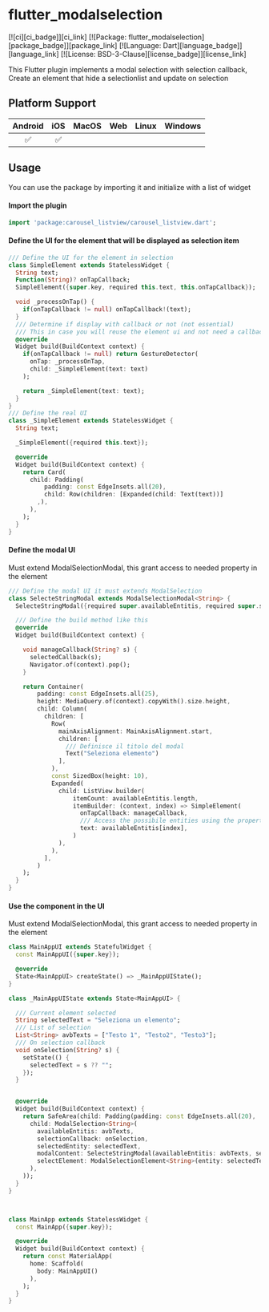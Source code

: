 # flutter_modalselection

[![ci][ci_badge]][ci_link]
[![Package: flutter_modalselection][package_badge]][package_link]
[![Language: Dart][language_badge]][language_link]
[![License: BSD-3-Clause][license_badge]][license_link]

This Flutter plugin implements a modal selection with selection callback,
Create an element that hide a selectionlist and update on selection

## Platform Support

| Android | iOS | MacOS | Web  | Linux | Windows |
|:-------:|:---:|:-----:|:----:|:-----:|:-------:|
|    ✅    |  ✅  |       |      |       |         |

## Usage

You can use the package by importing it and initialize with a list of widget

#### Import the plugin
```dart
import 'package:carousel_listview/carousel_listview.dart';
```
#### Define the UI for the element that will be displayed as selection item
```dart
/// Define the UI for the element in selection
class SimpleElement extends StatelessWidget {
  String text;
  Function(String)? onTapCallback;
  SimpleElement({super.key, required this.text, this.onTapCallback});

  void _processOnTap() {
    if(onTapCallback != null) onTapCallback!(text);
  }
  /// Determine if display with callback or not (not essential)
  /// This in case you will reuse the element ui and not need a callback
  @override
  Widget build(BuildContext context) {
    if(onTapCallback != null) return GestureDetector(
      onTap: _processOnTap,
      child: _SimpleElement(text: text)
    );

    return _SimpleElement(text: text);
  }
}
/// Define the real UI
class _SimpleElement extends StatelessWidget {
  String text;

  _SimpleElement({required this.text});

  @override
  Widget build(BuildContext context) {
    return Card(
      child: Padding(
          padding: const EdgeInsets.all(20),
          child: Row(children: [Expanded(child: Text(text))]
        ,),
      ),
    );
  }
}
```

#### Define the modal UI
Must extend ModalSelectionModal, this grant access to needed property in the element
```dart
/// Define the modal UI it must extends ModalSelection
class SelecteStringModal extends ModalSelectionModal<String> {
  SelecteStringModal({required super.availableEntitis, required super.selectedCallback, super.selectedEntity});

  /// Define the build method like this
  @override
  Widget build(BuildContext context) {

    void manageCallback(String? s) {
      selectedCallback(s);
      Navigator.of(context).pop();
    }

    return Container(
        padding: const EdgeInsets.all(25),
        height: MediaQuery.of(context).copyWith().size.height,
        child: Column(
          children: [
            Row(
              mainAxisAlignment: MainAxisAlignment.start,
              children: [
                /// Definisce il titolo del modal
                Text("Seleziona elemento")
              ],
            ),
            const SizedBox(height: 10),
            Expanded(
              child: ListView.builder(
                  itemCount: availableEntitis.length,
                  itemBuilder: (context, index) => SimpleElement(
                    onTapCallback: manageCallback,
                    /// Access the possibile entities using the property of ModalSelectionWidget
                    text: availableEntitis[index],
                  )
              ),
            ),
          ],
        )
    );
  }
}
```

#### Use the component in the UI
Must extend ModalSelectionModal, this grant access to needed property in the element
```dart
class MainAppUI extends StatefulWidget {
  const MainAppUI({super.key});

  @override
  State<MainAppUI> createState() => _MainAppUIState();
}

class _MainAppUIState extends State<MainAppUI> {

  /// Current element selected
  String selectedText = "Seleziona un elemento";
  /// List of selection
  List<String> avbTexts = ["Testo 1", "Testo2", "Testo3"];
  /// On selection callback
  void onSelection(String? s) {
    setState(() {
      selectedText = s ?? "";
    });
  }


  @override
  Widget build(BuildContext context) {
    return SafeArea(child: Padding(padding: const EdgeInsets.all(20),
      child: ModalSelection<String>(
        availableEntitis: avbTexts,
        selectionCallback: onSelection,
        selectedEntity: selectedText,
        modalContent: SelecteStringModal(availableEntitis: avbTexts, selectedCallback: onSelection, selectedEntity: selectedText),
        selectElement: ModalSelectionElement<String>(entity: selectedText, displayElement: SimpleElement(text: selectedText)),
      ),
    ));
  }
}



class MainApp extends StatelessWidget {
  const MainApp({super.key});

  @override
  Widget build(BuildContext context) {
    return const MaterialApp(
      home: Scaffold(
        body: MainAppUI()
      ),
    );
  }
}
```